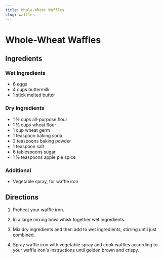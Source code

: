 ```yaml
---
title: Whole-Wheat Waffles
slug: waffles
---
```


# Whole-Wheat Waffles

## Ingredients

### Wet Ingredients
- 6 eggs
- 4 cups buttermilk
- 1 stick melted butter

### Dry Ingredients
- 1 ½ cups all-purpose flour
- 1 ½ cups wheat flour
- 1 cup wheat germ
- 1 teaspoon baking soda
- 2 teaspoons baking powder
- 1 teaspoon salt
- 6 tablespoons sugar
- 1 ½ teaspoons apple pie spice

### Additional
- Vegetable spray, for waffle iron

## Directions

1. Preheat your waffle iron.

2. In a large mixing bowl whisk together wet ingredients.

3. Mix dry ingredients and then add to wet ingredients, stirring until just combined.

4. Spray waffle iron with vegetable spray and cook waffles according to your waffle iron's instructions until golden brown and crispy.